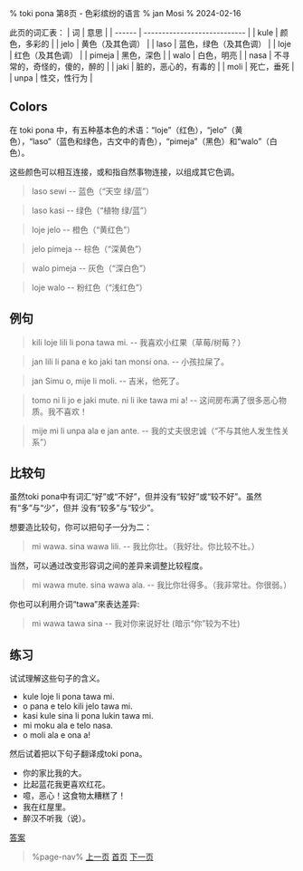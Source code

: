 % toki pona 第8页 - 色彩缤纷的语言
% jan Mosi
% 2024-02-16

此页的词汇表：
| 词     | 意思                         |
| ------ | ---------------------------- |
| kule   | 颜色，多彩的                 |
| jelo   | 黄色（及其色调）             |
| laso   | 蓝色，绿色（及其色调）       |
| loje   | 红色（及其色调）             |
| pimeja | 黑色，深色                   |
| walo   | 白色，明亮                   |
| nasa   | 不寻常的，奇怪的，傻的，醉的 |
| jaki   | 脏的，恶心的，有毒的         |
| moli   | 死亡，垂死                   |
| unpa   | 性交，性行为                 |

## Colors

在 toki pona 中，有五种基本色的术语：“loje”（红色），“jelo”（黄色），“laso”（蓝色和绿色，古文中的青色），“pimeja”（黑色）和“walo”（白色）。

这些颜色可以相互连接，或和指自然事物连接，以组成其它色调。

> laso sewi -- 蓝色（“天空 绿/蓝”）

> laso kasi -- 绿色（“植物 绿/蓝”）

> loje jelo -- 橙色（“黄红色”）

> jelo pimeja -- 棕色（“深黄色”）

> walo pimeja -- 灰色（“深白色”）

> loje walo -- 粉红色（“浅红色”）

## 例句

> kili loje lili li pona tawa mi. -- 我喜欢小红果（草莓/树莓？）

> jan lili li pana e ko jaki tan monsi ona. -- 小孩拉屎了。

> jan Simu o, mije li moli. -- 吉米，他死了。

> tomo ni li jo e jaki mute. ni li ike tawa mi a! -- 这间房布满了很多恶心物质。我不喜欢！

> mije mi li unpa ala e jan ante. -- 我的丈夫很忠诚（“不与其他人发生性关系”）

## 比较句

虽然toki pona中有词汇“好”或“不好”，但并没有“较好”或“较不好”。虽然有“多”与“少”，但并
没有“较多”与“较少”。

想要造比较句，你可以把句子一分为二：

> mi wawa. sina wawa lili. -- 我比你壮。（我好壮。你比较不壮。）

当然，可以通过改变形容词之间的差异来调整比较程度。

> mi wawa mute. sina wawa ala. -- 我比你壮得多。（我非常壮。你很弱。）

你也可以利用介词“tawa”來表达差异:

> mi wawa tawa sina -- 我对你来说好壮 (暗示“你”较为不壮)

## 练习

试试理解这些句子的含义。

* kule loje li pona tawa mi.
* o pana e telo kili jelo tawa mi. 
* kasi kule sina li pona lukin tawa mi.
* mi moku ala e telo nasa.
* o moli ala e ona a!

然后试着把以下句子翻译成toki pona。

* 你的家比我的大。
* 比起蓝花我更喜欢红花。
* 噫，恶心！这食物太糟糕了！
* 我在红屋里。
* 醉汉不听我（说）。

[答案](zh/answers#p8)

> %page-nav%
> [上一页](zh/7)
> [首页](zh)
> [下一页](zh/9)
